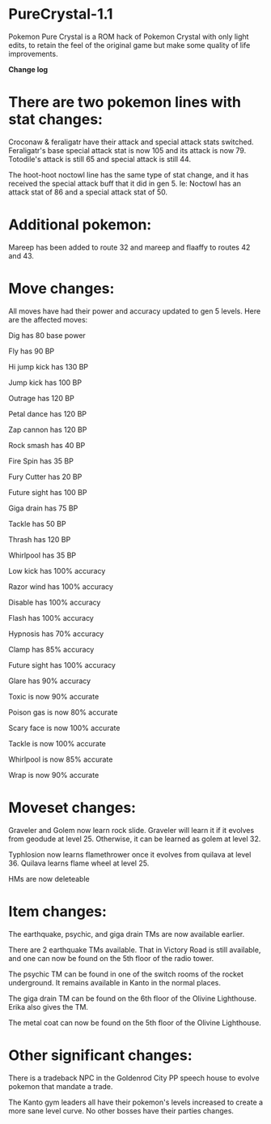 # PureCrystal-1.1
Pokemon Pure Crystal is a ROM hack of Pokemon Crystal with only light edits, to retain the feel of the original game but make some quality of life improvements. 

**Change log**

There are two pokemon lines with stat changes:
=============================================
Croconaw & feraligatr have their attack and special attack stats switched. Feraligatr's base special attack stat is now 105 and its attack is now 79. Totodile's attack is still 65 and special attack is still 44. 

The hoot-hoot noctowl line has the same type of stat change, and it has received the special attack buff that it did in gen 5. Ie: Noctowl has an attack stat of 86 and a special attack stat of 50. 

Additional pokemon:
==================
Mareep has been added to route 32 and mareep and flaaffy to routes 42 and 43. 

Move changes:
=============
All moves have had their power and accuracy updated to gen 5 levels. Here are the affected moves: 

Dig has 80 base power

Fly has 90 BP

Hi jump kick has 130 BP

Jump kick has 100 BP

Outrage has 120 BP

Petal dance has 120 BP

Zap cannon has 120 BP

Rock smash has 40 BP

Fire Spin has 35 BP

Fury Cutter has 20 BP

Future sight has 100 BP

Giga drain has 75 BP

Tackle has 50 BP

Thrash has 120 BP

Whirlpool has 35 BP

Low kick has 100% accuracy

Razor wind has 100% accuracy

Disable has 100% accuracy

Flash has 100% accuracy

Hypnosis has 70% accuracy 

Clamp has 85% accuracy

Future sight has 100% accuracy

Glare has 90% accuracy

Toxic is now 90% accurate

Poison gas is now 80% accurate

Scary face is now 100% accurate

Tackle is now 100% accurate

Whirlpool is now 85% accurate

Wrap is now 90% accurate



Moveset changes: 
================

Graveler and Golem now learn rock slide. Graveler will learn it if it evolves from geodude at level 25. Otherwise, it can be learned as golem at level 32. 

Typhlosion now learns flamethrower once it evolves from quilava at level 36. Quilava learns flame wheel at level 25. 

HMs are now deleteable

Item changes: 
============

The earthquake, psychic, and giga drain TMs are now available earlier. 

There are 2 earthquake TMs available. That in Victory Road is still available, and one can now be found on the 5th floor of the radio tower. 

The psychic TM can be found in one of the switch rooms of the rocket underground. It remains available in Kanto in the normal places. 

The giga drain TM can be found on the 6th floor of the Olivine Lighthouse. Erika also gives the TM. 

The metal coat can now be found on the 5th floor of the Olivine Lighthouse. 

Other significant changes:
=========================

There is a tradeback NPC in the Goldenrod City PP speech house to evolve pokemon that mandate a trade. 

The Kanto gym leaders all have their pokemon's levels increased to create a more sane level curve. No other bosses have their parties changes. 
